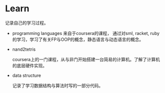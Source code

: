 # Learn

记录自己的学习过程。

- programming languages
	来自于coursera的课程， 通过对sml, racket, ruby的学习，学习了有关FP与OOP的概念，静态语言与动态语言的概念。
	
- nand2tetris

  coursera上的一门课程，从与非门开始搭建一台简易的计算机。了解了计算机的底层硬件实现。

- data structure

  记录了学习数据结构与算法时写的一部分代码。

